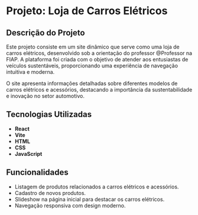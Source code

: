 # Projeto: Loja de Carros Elétricos


## Descrição do Projeto

Este projeto consiste em um site dinâmico que serve como uma loja de carros elétricos, desenvolvido sob a orientação do professor @Professor na FIAP. A plataforma foi criada com o objetivo de atender aos entusiastas de veículos sustentáveis, proporcionando uma experiência de navegação intuitiva e moderna.

O site apresenta informações detalhadas sobre diferentes modelos de carros elétricos e acessórios, destacando a importância da sustentabilidade e inovação no setor automotivo.

## Tecnologias Utilizadas

- **React**
- **Vite**
- **HTML**
- **CSS**
- **JavaScript**

## Funcionalidades

- Listagem de produtos relacionados a carros elétricos e acessórios.
- Cadastro de novos produtos.
- Slideshow na página inicial para destacar os carros elétricos.
- Navegação responsiva com design moderno.
